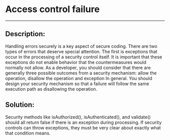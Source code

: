 # Access control failure
-------

## Description:

Handling errors securely is a key aspect of secure coding. There are two types of errors
that deserve special attention. The first is exceptions that occur in the processing of a
security control itself. It is important that these exceptions do not enable behavior
that the countermeasures would normally not allow. As a developer, you should consider
that there are generally three possible outcomes from a security
mechanism: allow the operation, disallow the operation and exception In general.
You should design your security mechanism so that a failure will follow the same
execution path as disallowing the operation.

## Solution:

Security methods like isAuthorized(), isAuthenticated(), and validate() should all return
false if there is an exception during processing.
If security controls can throw exceptions, they must be very clear about exactly what that
condition means.
